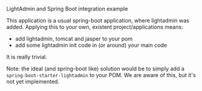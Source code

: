 LightAdmin and Spring Boot integration example

This application is a usual spring-boot application, where lightadmin was added.
Applying this to your own, existent project/applications means:

* add lightadmin, tomcat and jasper to your pom
* add some lightadmin init code in (or around) your main code

It is really trivial.

Note: the ideal (and spring-boot like) solution would be to simply add a
`spring-boot-starter-lightadmin` to your POM. We are aware of this, but it's not
yet implemented.
